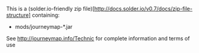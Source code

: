 This is a (solder.io-friendly zip file)[http://docs.solder.io/v0.7/docs/zip-file-structure]  containing:

* mods/journeymap-*.jar

See http://journeymap.info/Technic for complete information and terms of use